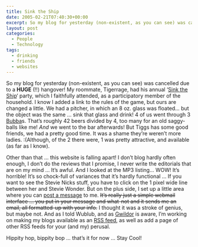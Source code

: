 ```yaml
---
title: Sink the Ship
date: 2005-02-21T07:40:30+00:00
excerpt: So my blog for yesterday (non-existent, as you can see) was cancelled due to a HUGE (!!) hangover! My roommate,
layout: post
categories:
  - People
  - Technology
tags:
  - drinking
  - friends
  - websites
---
```

So my blog for yesterday (non-existent, as you can see) was cancelled due to a <span style="font-weight: bold;">HUGE</span> (!!) hangover! My roommate, Tigerrage, had his annual &#8216;<a href="http://www.studentdrinkinggames.com/skill/sink-ship.html" target="_blank">Sink the Ship</a>&#8216; party, which I faithfully attended, as a participatory member of the household. I know I added a link to the rules of the game, but ours are changed a little. We had a pitcher, in which an 8 oz. glass was floated&#8230; but the object was the same &#8230; sink that glass and drink! 4 of us went through 3 <a href="http://youtu.be/GBWpvW3KKm0" target="_blank">Bubba</a>s. That&#8217;s roughly 42 beers divided by 4, too many for an old saggy-balls like me! <span style="font-style: italic;">And </span>we went to the bar afterwards! But Tiggs has some good friends, we had a pretty good time. It was a shame they&#8217;re weren&#8217;t more ladies. :(Although, of the 2 there were, 1 was pretty attractive, and available (as far as I know).

Other than that &#8230; this website is falling apart! I don&#8217;t blog hardly often enough, I don&#8217;t do the reviews that I promise, I never write the editorials that are on my mind &#8230; It&#8217;s awful. And I looked at the MP3 listing&#8230; WOW! It&#8217;s horrible! It&#8217;s so chock-full of variances that it&#8217;s hardly functional &#8230; If you want to see the Stevie Nicks stuff, you have to click on the 1 pixel wide line between her and Stevie Wonder. But on the plus side, I set up a little area where you can [post a message](mailto:craig@craigmcn.ca) to me. <del>It&#8217;s really just a simple webmail interface &#8230; you put in your message and what-not and it sends me an email, all formatted-up with your info.</del> I thought it was a stroke of genius, but maybe not. And as I told Wublub, and as <a href="http://gwild0r.tumblr.com/" target="_blank">Gwildor</a> is aware, I&#8217;m working on making my blogs available as an <a href="http://www.xml.com/pub/a/2002/12/18/dive-into-xml.html" target="_blank">RSS feed</a>, as well as add a page of other RSS feeds for your (and my) perusal.

Hippity hop, bippity bop &#8230; that&#8217;s it for now &#8230; Stay Cool!